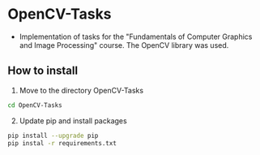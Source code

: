 # OpenCV-Tasks
- Implementation of tasks for the "Fundamentals of Computer Graphics and Image Processing" course. The OpenCV library was used.


## How to install

1. Move to the directory OpenCV-Tasks
```bash
cd OpenCV-Tasks
```

2. Update pip and install packages
```bash
pip install --upgrade pip
pip instal -r requirements.txt
```
